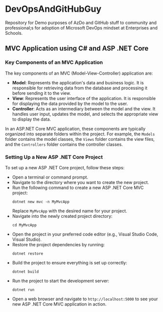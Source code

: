 # DevOpsAndGitHubGuy
Repository for Demo purposes of AzDo and GitHub stuff to community and professional;s for adoption of Microsoft DevOps mindset at Enterprises and Schools.

## MVC Application using C# and ASP .NET Core

### Key Components of an MVC Application

The key components of an MVC (Model-View-Controller) application are:

* **Model**: Represents the application's data and business logic. It is responsible for retrieving data from the database and processing it before sending it to the view.
* **View**: Represents the user interface of the application. It is responsible for displaying the data provided by the model to the user.
* **Controller**: Acts as an intermediary between the model and the view. It handles user input, updates the model, and selects the appropriate view to display the data.

In an ASP.NET Core MVC application, these components are typically organized into separate folders within the project. For example, the `Models` folder contains the model classes, the `Views` folder contains the view files, and the `Controllers` folder contains the controller classes.

### Setting Up a New ASP .NET Core Project

To set up a new ASP .NET Core project, follow these steps:

* Open a terminal or command prompt.
* Navigate to the directory where you want to create the new project.
* Run the following command to create a new ASP .NET Core MVC project:
  ```
  dotnet new mvc -n MyMvcApp
  ```
  Replace `MyMvcApp` with the desired name for your project.
* Navigate into the newly created project directory:
  ```
  cd MyMvcApp
  ```
* Open the project in your preferred code editor (e.g., Visual Studio Code, Visual Studio).
* Restore the project dependencies by running:
  ```
  dotnet restore
  ```
* Build the project to ensure everything is set up correctly:
  ```
  dotnet build
  ```
* Run the project to start the development server:
  ```
  dotnet run
  ```
* Open a web browser and navigate to `http://localhost:5000` to see your new ASP .NET Core MVC application in action.
